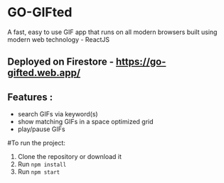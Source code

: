 # GO-GIFted

A fast, easy to use GIF app that runs on all modern browsers built using modern web technology - ReactJS

## Deployed on Firestore - https://go-gifted.web.app/

## Features :
- search GIFs via keyword(s)
- show matching GIFs in a space optimized grid
- play/pause GIFs


#To run the project:

1. Clone the repository or download it
2. Run `npm install`
3. Run `npm start`
